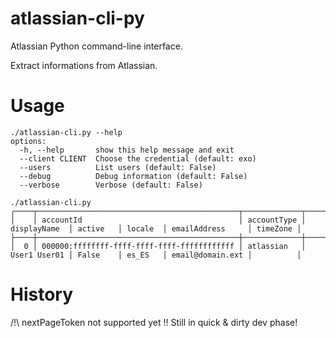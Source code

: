 # atlassian-cli-py
Atlassian Python command-line interface.

Extract informations from Atlassian.


# Usage
```
./atlassian-cli.py --help
options:
  -h, --help       show this help message and exit
  --client CLIENT  Choose the credential (default: exo)
  --users          List users (default: False)
  --debug          Debug information (default: False)
  --verbose        Verbose (default: False)

./atlassian-cli.py
╭────┬─────────────────────────────────────────────┬─────────────┬──────────────┬──────────┬─────────┬──────────────────┬──────────╮
│    │ accountId                                   │ accountType │ displayName  │ active   │ locale  │ emailAddress     │ timeZone │
├────┼─────────────────────────────────────────────┼─────────────┼──────────────┼──────────┼─────────┼──────────────────┼──────────┤
│  0 │ 000000:ffffffff-ffff-ffff-ffff-ffffffffffff │ atlassian   │ User1 User01 │ False    │ es_ES   │ email@domain.ext │          │

```


# History
/!\ nextPageToken not supported yet !!
Still in quick & dirty dev phase!
